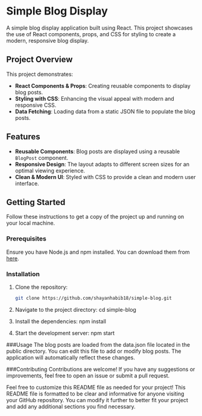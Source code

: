 # Simple Blog Display

A simple blog display application built using React. This project showcases the use of React components, props, and CSS for styling to create a modern, responsive blog display.

## Project Overview

This project demonstrates:
- **React Components & Props**: Creating reusable components to display blog posts.
- **Styling with CSS**: Enhancing the visual appeal with modern and responsive CSS.
- **Data Fetching**: Loading data from a static JSON file to populate the blog posts.

## Features

- **Reusable Components**: Blog posts are displayed using a reusable `BlogPost` component.
- **Responsive Design**: The layout adapts to different screen sizes for an optimal viewing experience.
- **Clean & Modern UI**: Styled with CSS to provide a clean and modern user interface.

## Getting Started

Follow these instructions to get a copy of the project up and running on your local machine.

### Prerequisites

Ensure you have Node.js and npm installed. You can download them from [here](https://nodejs.org/).

### Installation

1. Clone the repository:
   ```bash
   git clone https://github.com/shayanhabib18/simple-blog.git
2. Navigate to the project directory:
cd simple-blog

3. Install the dependencies:
   npm install
   
4. Start the development server:
   npm start

   
###Usage
The blog posts are loaded from the data.json file located in the public directory. You can edit this file to add or modify blog posts. The application will automatically reflect these changes.

###Contributing
Contributions are welcome! If you have any suggestions or improvements, feel free to open an issue or submit a pull request.

Feel free to customize this README file as needed for your project!
This README file is formatted to be clear and informative for anyone visiting your GitHub repository. You can modify it further to better fit your project and add any additional sections you find necessary.

